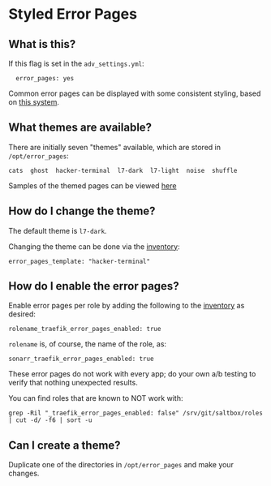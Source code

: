 # Styled Error Pages

## What is this?

If this flag is set in the `adv_settings.yml`:

```
  error_pages: yes
```

Common error pages can be displayed with some consistent styling, based on [this system](https://github.com/tarampampam/error-pages).

## What themes are available?

There are initially seven "themes" available, which are stored in `/opt/error_pages`:

```
cats  ghost  hacker-terminal  l7-dark  l7-light  noise  shuffle
```
Samples of the themed pages can be viewed [here](https://tarampampam.github.io/error-pages/)


## How do I change the theme?

The default theme is `l7-dark`.

Changing the theme can be done via the [inventory](../saltbox/inventory/index.md):

```
error_pages_template: "hacker-terminal"
```

## How do I enable the error pages?

Enable error pages per role by adding the following to the [inventory](../saltbox/inventory/index.md) as desired:

```
rolename_traefik_error_pages_enabled: true
```

`rolename` is, of course, the name of the role, as:

```
sonarr_traefik_error_pages_enabled: true
```

These error pages do not work with every app; do your own a/b testing to verify that nothing unexpected results.

You can find roles that are known to NOT work with:

```
grep -Ril "_traefik_error_pages_enabled: false" /srv/git/saltbox/roles | cut -d/ -f6 | sort -u
```

## Can I create a theme?

Duplicate one of the directories in `/opt/error_pages` and make your changes.
